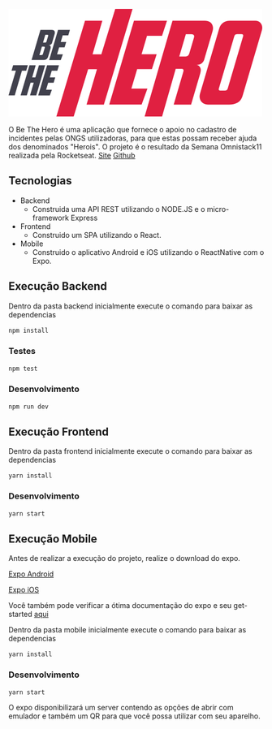 ![Be the Hero](https://raw.githubusercontent.com/fabiofontesx/Be-The-Hero/5b2a22760159dbab72a71c2f9b2c806c00f2d000/frontend/src/assets/logo.svg)

O Be The Hero é uma aplicação que fornece o apoio no cadastro de incidentes pelas ONGS utilizadoras, para que estas possam receber ajuda dos denominados "Herois".
O projeto é o resultado da Semana Omnistack11 realizada pela Rocketseat.
[Site](https://rocketseat.com.br/)  [Github](https://github.com/rocketseat)
 
## Tecnologias

 -  Backend
	 - Construida uma API REST utilizando o NODE.JS e o micro-framework Express
- Frontend
	- Construido um SPA utilizando o React.
- Mobile
	-  Construido o aplicativo Android e iOS utilizando o ReactNative com o Expo.
## Execução Backend
Dentro da pasta backend inicialmente execute o comando para baixar as dependencias 

    npm install

### Testes

    npm test
### Desenvolvimento

    npm run dev
## Execução Frontend
Dentro da pasta frontend inicialmente execute o comando para baixar as dependencias

    yarn install

### Desenvolvimento

    yarn start
## Execução Mobile
Antes de realizar a execução do projeto, realize o download do expo.

[Expo Android](https://play.google.com/store/apps/details?id=host.exp.exponent)

[Expo iOS](https://itunes.com/apps/exponent)

Você também pode verificar a ótima documentação do expo e seu get-started [aqui](https://docs.expo.io/)

Dentro da pasta mobile inicialmente execute o comando para baixar as dependencias

    yarn install

### Desenvolvimento

    yarn start

O expo disponibilizará um server contendo as opções de abrir com emulador e também um QR para que você possa utilizar com seu aparelho.
